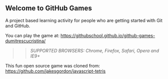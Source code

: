 ## Welcome to GitHub Games

A project based learning activity for people who are getting started with Git and GitHub.

You can play the game at: https://githubschool.github.io/github-games-dumitrescucristina/

>> _*SUPPORTED BROWSERS*: Chrome, Firefox, Safari, Opera and IE9+_

This fun open source game was cloned from: https://github.com/jakesgordon/javascript-tetris
